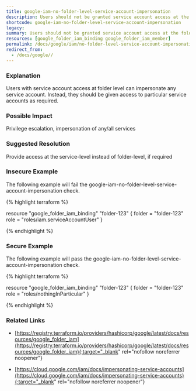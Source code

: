 ```yaml
---
title: google-iam-no-folder-level-service-account-impersonation
description: Users should not be granted service account access at the folder level
shortcode: google-iam-no-folder-level-service-account-impersonation
legacy: 
summary: Users should not be granted service account access at the folder level 
resources: [google_folder_iam_binding google_folder_iam_member] 
permalink: /docs/google/iam/no-folder-level-service-account-impersonation/
redirect_from: 
  - /docs/google//
---
```


### Explanation

Users with service account access at folder level can impersonate any service account. Instead, they should be given access to particular service accounts as required.

### Possible Impact
Privilege escalation, impersonation of any/all services

### Suggested Resolution
Provide access at the service-level instead of folder-level, if required


### Insecure Example

The following example will fail the google-iam-no-folder-level-service-account-impersonation check.

{% highlight terraform %}

resource "google_folder_iam_binding" "folder-123" {
	folder = "folder-123"
	role    = "roles/iam.serviceAccountUser"
}

{% endhighlight %}



### Secure Example

The following example will pass the google-iam-no-folder-level-service-account-impersonation check.

{% highlight terraform %}

resource "google_folder_iam_binding" "folder-123" {
	folder = "folder-123"
	role    = "roles/nothingInParticular"
}
			
{% endhighlight %}



### Related Links


- [https://registry.terraform.io/providers/hashicorp/google/latest/docs/resources/google_folder_iam](https://registry.terraform.io/providers/hashicorp/google/latest/docs/resources/google_folder_iam){:target="_blank" rel="nofollow noreferrer noopener"}

- [https://cloud.google.com/iam/docs/impersonating-service-accounts](https://cloud.google.com/iam/docs/impersonating-service-accounts){:target="_blank" rel="nofollow noreferrer noopener"}


